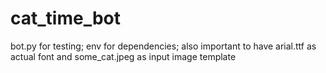 # cat_time_bot
bot.py for testing;
env for dependencies;
also important to have arial.ttf as actual font and some_cat.jpeg as input image template
